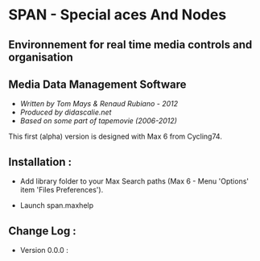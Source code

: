 # SPAN - Special aces And Nodes
## Environnement for real time media controls and organisation
## Media Data Management Software 

* *Written by Tom Mays & Renaud Rubiano - 2012*
* *Produced by didascalie.net*
* *Based on some part of tapemovie (2006-2012)*

This first (alpha) version is designed with Max 6 from Cycling74.

## Installation : 
* Add library folder to your Max Search paths (Max 6 - Menu 'Options' item 'Files Preferences').

* Launch span.maxhelp

## Change Log : 

* Version 0.0.0 : 